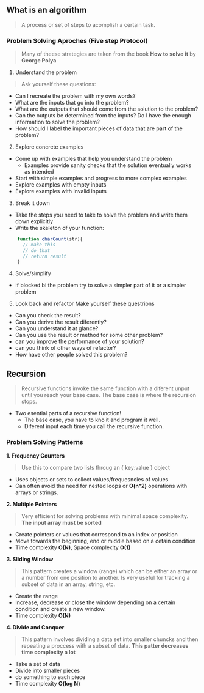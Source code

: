 ## What is an algorithm
>A process or set of steps to acomplish a certain task.

### Problem Solving Aproches (Five step Protocol)
> Many of theese strategies are taken from the book **How to solve it** by __George Polya__

1. Understand the problem
>Ask yourself these questions:
  - Can I recreate the problem with my own words?
  - What are the inputs that go into the problem?
  - What are the outputs that should come from the solution to the problem?
  - Can the outputs be determined from the inputs? Do I have the enough information to solve the problem?
  - How should I label the important pieces of data that are part of the problem?
 
2. Explore concrete examples
  - Come up with examples that help you understand the problem
    - Examples provide sanity checks that the solution eventually works as intended
  - Start with simple examples and progress to more complex examples
  - Explore examples with empty inputs
  - Explore examples with invalid inputs

3. Break it down
  - Take the steps you need to take to solve the problem and write them down explicitly
  - Write the skeleton of your function:

  ```js 
      function charCount(str){
        // make this
        // do that
        // return result
      }
  ```

4. Solve/simplify
  - If blocked bi the problem try to solve a simpler part of it or a simpler problem

5. Look back and refactor
Make yourself these questrions
  - Can you check the result?
  - Can you derive the result diferently?
  - Can you understand it at glance?
  - Can you use the result or method for some other problem?
  - can you improve the performance of your solution?
  - can you think of other ways of refactor?
  - How have other people solved this problem?

## Recursion
> Recursive functions invoke the same function with a diferent unput until you reach your base case. The base case is where the recursion stops.
  - Two esential parts of a recursive function!
    - The base case, you have to kno it and program it well.
    - Diferent input each time you call the recursive function.

### Problem Solving Patterns
**1. Frequency Counters**
> Use this to compare two lists throug an { key:value } object
  - Uses objects or sets to collect values/frequesncies of values
  - Can often avoid the need for nested loops or **O(n^2)** operations with arrays or strings.

**2. Multiple Pointers**
> Very efficient for solving problems with minimal space complexity. **The input array must be sorted**
  - Create pointers or values that correspond to an index or position
  - Move towards the beginning, end or middle based on a cetain condition
  - Time complexity **O(N)**, Space complexity **O(1)**

**3. Sliding Window**
>This pattern creates a window (range) which can be either an array or a number from one position to another. Is very useful for tracking a subset of data in an array, string, etc.
  - Create the range
  - Increase, decrease or close the window depending on a certain condition and create a new window.
  - Time complexity **O(N)**

**4. Divide and Conquer**
> This pattern involves dividing a data set into smaller chuncks and then repeating a proccess with a subset of data. __This patter decreases time complexity a lot__
  - Take a set of data
  - Divide into smaller pieces
  - do something to each piece
  - Time complexity **O(log N)**

